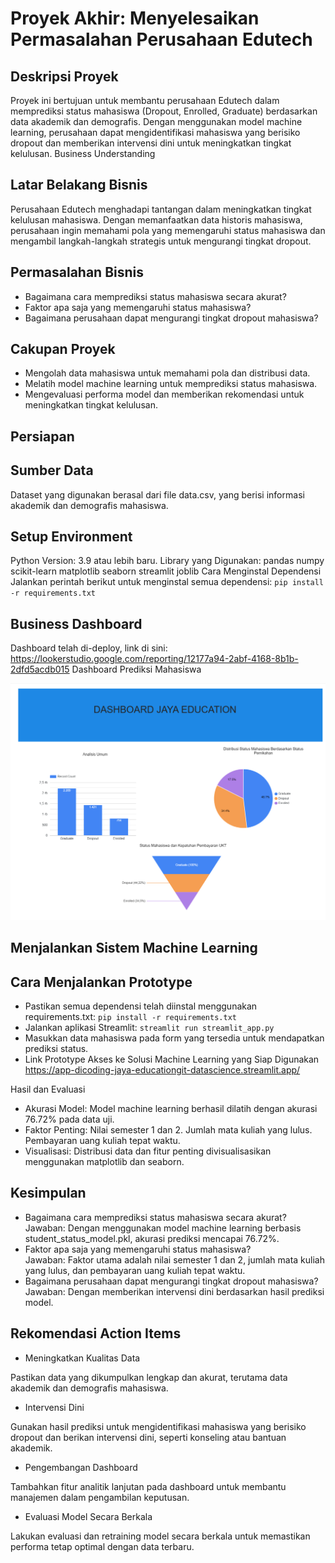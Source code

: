 # Proyek Akhir: Menyelesaikan Permasalahan Perusahaan Edutech
## Deskripsi Proyek
Proyek ini bertujuan untuk membantu perusahaan Edutech dalam memprediksi status mahasiswa (Dropout, Enrolled, Graduate) berdasarkan data akademik dan demografis. Dengan menggunakan model machine learning, perusahaan dapat mengidentifikasi mahasiswa yang berisiko dropout dan memberikan intervensi dini untuk meningkatkan tingkat kelulusan.
Business Understanding
## Latar Belakang Bisnis
Perusahaan Edutech menghadapi tantangan dalam meningkatkan tingkat kelulusan mahasiswa. Dengan memanfaatkan data historis mahasiswa, perusahaan ingin memahami pola yang memengaruhi status mahasiswa dan mengambil langkah-langkah strategis untuk mengurangi tingkat dropout.

## Permasalahan Bisnis
* Bagaimana cara memprediksi status mahasiswa secara akurat?
* Faktor apa saja yang memengaruhi status mahasiswa?
* Bagaimana perusahaan dapat mengurangi tingkat dropout mahasiswa?
## Cakupan Proyek
* Mengolah data mahasiswa untuk memahami pola dan distribusi data.
* Melatih model machine learning untuk memprediksi status mahasiswa.
* Mengevaluasi performa model dan memberikan rekomendasi untuk meningkatkan tingkat kelulusan.
## Persiapan
## Sumber Data
Dataset yang digunakan berasal dari file data.csv, yang berisi informasi akademik dan demografis mahasiswa.

## Setup Environment
Python Version: 3.9 atau lebih baru.
Library yang Digunakan:
pandas
numpy
scikit-learn
matplotlib
seaborn
streamlit
joblib
Cara Menginstal Dependensi
Jalankan perintah berikut untuk menginstal semua dependensi:
`` pip install -r requirements.txt ``
##  Business Dashboard

Dashboard telah di-deploy,  link di sini:
https://lookerstudio.google.com/reporting/12177a94-2abf-4168-8b1b-2dfd5acdb015
Dashboard Prediksi Mahasiswa 

![rahmathidayat9-dashboardjayaeducation](image.png)


## Menjalankan Sistem Machine Learning
## Cara Menjalankan Prototype
* Pastikan semua dependensi telah diinstal menggunakan requirements.txt:
``` pip install -r requirements.txt ```
* Jalankan aplikasi Streamlit:
``` streamlit run streamlit_app.py ```
* Masukkan data mahasiswa pada form yang tersedia untuk mendapatkan prediksi status.
* Link Prototype Akses ke  Solusi Machine Learning yang Siap Digunakan
https://app-dicoding-jaya-educationgit-datascience.streamlit.app/ 

Hasil dan Evaluasi
* Akurasi Model: Model machine learning berhasil dilatih dengan akurasi 76.72% pada data uji.
* Faktor Penting:
Nilai semester 1 dan 2.
Jumlah mata kuliah yang lulus.
Pembayaran uang kuliah tepat waktu.
* Visualisasi:
Distribusi data dan fitur penting divisualisasikan menggunakan matplotlib dan seaborn.
## Kesimpulan
* Bagaimana cara memprediksi status mahasiswa secara akurat?<br>
Jawaban: Dengan menggunakan model machine learning berbasis student_status_model.pkl, akurasi prediksi mencapai 76.72%.
* Faktor apa saja yang memengaruhi status mahasiswa?<br>
Jawaban: Faktor utama adalah nilai semester 1 dan 2, jumlah mata kuliah yang lulus, dan pembayaran uang kuliah tepat waktu.
* Bagaimana perusahaan dapat mengurangi tingkat dropout mahasiswa?<br>
Jawaban: Dengan memberikan intervensi dini berdasarkan hasil prediksi model.
## Rekomendasi Action Items
* Meningkatkan Kualitas Data

Pastikan data yang dikumpulkan lengkap dan akurat, terutama data akademik dan demografis mahasiswa.
* Intervensi Dini

Gunakan hasil prediksi untuk mengidentifikasi mahasiswa yang berisiko dropout dan berikan intervensi dini, seperti konseling atau bantuan akademik.
* Pengembangan Dashboard

Tambahkan fitur analitik lanjutan pada dashboard untuk membantu manajemen dalam pengambilan keputusan.
* Evaluasi Model Secara Berkala

Lakukan evaluasi dan retraining model secara berkala untuk memastikan performa tetap optimal dengan data terbaru.
